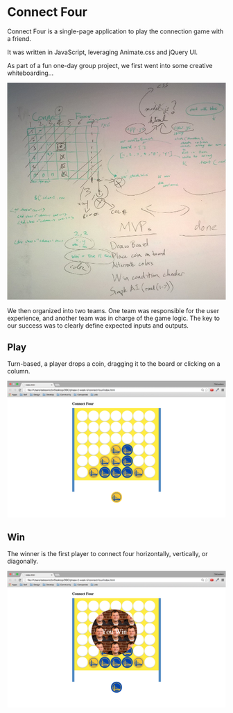 # Connect Four

Connect Four is a single-page application to play the connection game with a friend.

It was written in JavaScript, leveraging Animate.css and jQuery UI.

As part of a fun one-day group project, we first went into some creative whiteboarding...

![whiteboard](images/whiteboard.png)

We then organized into two teams. One team was responsible for the user experience, and another team was in charge of the game logic. The key to our success was to clearly define expected inputs and outputs.

## Play

Turn-based, a player drops a coin, dragging it to the board or clicking on a column.

![play](images/play.png)

## Win

The winner is the first player to connect four horizontally, vertically, or diagonally.

![win](images/win.png)
